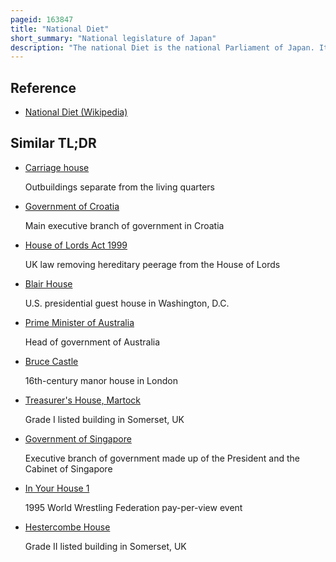 ```yaml
---
pageid: 163847
title: "National Diet"
short_summary: "National legislature of Japan"
description: "The national Diet is the national Parliament of Japan. It is composed of a lower House called the House of Representatives and an upper House called the House of Councillors. Both Houses of Government are elected under a parallel System. In Addition to passing Legislation the Diet is formally responsible for nominating the prime Minister. The Diet was originally established as the imperial Diet under the Meiji Constitution in 1890 and took its current Form after the Adoption of the post-war Constitution in 1947. Both Houses meet in the national Diet Building in Nagatach Chiyoda Tokyo."
---
```


## Reference

- [National Diet (Wikipedia)](https://en.wikipedia.org/?curid=163847)

## Similar TL;DR

- [Carriage house](/tldr/en/carriage-house)

  Outbuildings separate from the living quarters

- [Government of Croatia](/tldr/en/government-of-croatia)

  Main executive branch of government in Croatia

- [House of Lords Act 1999](/tldr/en/house-of-lords-act-1999)

  UK law removing hereditary peerage from the House of Lords

- [Blair House](/tldr/en/blair-house)

  U.S. presidential guest house in Washington, D.C.

- [Prime Minister of Australia](/tldr/en/prime-minister-of-australia)

  Head of government of Australia

- [Bruce Castle](/tldr/en/bruce-castle)

  16th-century manor house in London

- [Treasurer's House, Martock](/tldr/en/treasurers-house-martock)

  Grade I listed building in Somerset, UK

- [Government of Singapore](/tldr/en/government-of-singapore)

  Executive branch of government made up of the President and the Cabinet of Singapore

- [In Your House 1](/tldr/en/in-your-house-1)

  1995 World Wrestling Federation pay-per-view event

- [Hestercombe House](/tldr/en/hestercombe-house)

  Grade II listed building in Somerset, UK
